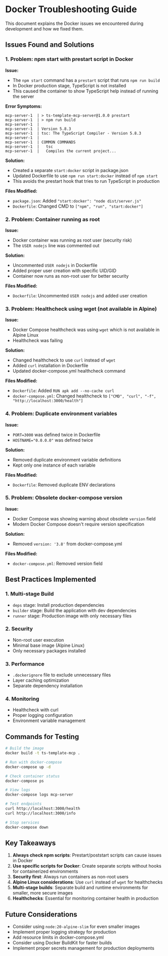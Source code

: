 # Docker Troubleshooting Guide

This document explains the Docker issues we encountered during development and how we fixed them.

## Issues Found and Solutions

### 1. **Problem: npm start with prestart script in Docker**

**Issue:**
- The `npm start` command has a `prestart` script that runs `npm run build`
- In Docker production stage, TypeScript is not installed
- This caused the container to show TypeScript help instead of running the server

**Error Symptoms:**
```
mcp-server-1  | > ts-template-mcp-server@1.0.0 prestart
mcp-server-1  | > npm run build
mcp-server-1  | 
mcp-server-1  | Version 5.8.3
mcp-server-1  | tsc: The TypeScript Compiler - Version 5.8.3
mcp-server-1  | 
mcp-server-1  | COMMON COMMANDS
mcp-server-1  |   tsc
mcp-server-1  |   Compiles the current project...
```

**Solution:**
- Created a separate `start:docker` script in package.json
- Updated Dockerfile to use `npm run start:docker` instead of `npm start`
- This avoids the prestart hook that tries to run TypeScript in production

**Files Modified:**
- `package.json`: Added `"start:docker": "node dist/server.js"`
- `Dockerfile`: Changed CMD to `["npm", "run", "start:docker"]`

### 2. **Problem: Container running as root**

**Issue:**
- Docker container was running as root user (security risk)
- The `USER nodejs` line was commented out

**Solution:**
- Uncommented `USER nodejs` in Dockerfile
- Added proper user creation with specific UID/GID
- Container now runs as non-root user for better security

**Files Modified:**
- `Dockerfile`: Uncommented `USER nodejs` and added user creation

### 3. **Problem: Healthcheck using wget (not available in Alpine)**

**Issue:**
- Docker Compose healthcheck was using `wget` which is not available in Alpine Linux
- Healthcheck was failing

**Solution:**
- Changed healthcheck to use `curl` instead of `wget`
- Added `curl` installation in Dockerfile
- Updated docker-compose.yml healthcheck command

**Files Modified:**
- `Dockerfile`: Added `RUN apk add --no-cache curl`
- `docker-compose.yml`: Changed healthcheck to `["CMD", "curl", "-f", "http://localhost:3000/health"]`

### 4. **Problem: Duplicate environment variables**

**Issue:**
- `PORT=3000` was defined twice in Dockerfile
- `HOSTNAME="0.0.0.0"` was defined twice

**Solution:**
- Removed duplicate environment variable definitions
- Kept only one instance of each variable

**Files Modified:**
- `Dockerfile`: Removed duplicate ENV declarations

### 5. **Problem: Obsolete docker-compose version**

**Issue:**
- Docker Compose was showing warning about obsolete `version` field
- Modern Docker Compose doesn't require version specification

**Solution:**
- Removed `version: '3.8'` from docker-compose.yml

**Files Modified:**
- `docker-compose.yml`: Removed version field

## Best Practices Implemented

### 1. **Multi-stage Build**
- `deps` stage: Install production dependencies
- `builder` stage: Build the application with dev dependencies
- `runner` stage: Production image with only necessary files

### 2. **Security**
- Non-root user execution
- Minimal base image (Alpine Linux)
- Only necessary packages installed

### 3. **Performance**
- `.dockerignore` file to exclude unnecessary files
- Layer caching optimization
- Separate dependency installation

### 4. **Monitoring**
- Healthcheck with curl
- Proper logging configuration
- Environment variable management

## Commands for Testing

```bash
# Build the image
docker build -t ts-template-mcp .

# Run with docker-compose
docker-compose up -d

# Check container status
docker-compose ps

# View logs
docker-compose logs mcp-server

# Test endpoints
curl http://localhost:3000/health
curl http://localhost:3000/info

# Stop services
docker-compose down
```

## Key Takeaways

1. **Always check npm scripts**: Prestart/poststart scripts can cause issues in Docker
2. **Use specific scripts for Docker**: Create separate scripts without hooks for containerized environments
3. **Security first**: Always run containers as non-root users
4. **Alpine Linux considerations**: Use `curl` instead of `wget` for healthchecks
5. **Multi-stage builds**: Separate build and runtime environments for smaller, more secure images
6. **Healthchecks**: Essential for monitoring container health in production

## Future Considerations

- Consider using `node:20-alpine-slim` for even smaller images
- Implement proper logging strategy for production
- Add resource limits in docker-compose.yml
- Consider using Docker BuildKit for faster builds
- Implement proper secrets management for production deployments 